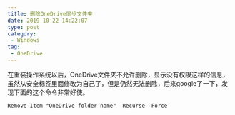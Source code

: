 ```yaml
---
title: 删除OneDrive同步文件夹
date: 2019-10-22 14:22:07
type: post
category:
 - Windows
tag:
 - OneDrive
---
```

在重装操作系统以后，OneDrive文件夹不允许删除，显示没有权限这样的信息，虽然从安全标签里面修改为自己了，但是仍然无法删除，后来google了一下，发现下面的这个命令非常好使。

```
Remove-Item "OneDrive folder name" -Recurse -Force
```
